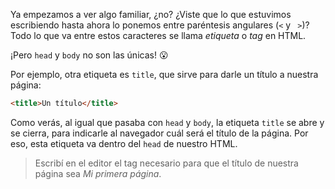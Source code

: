 Ya empezamos a ver algo familiar, ¿no? ¿Viste que lo que estuvimos escribiendo hasta ahora lo ponemos entre paréntesis angulares (`<` y ` >`)? Todo lo que va entre estos caracteres se llama _etiqueta_ o _tag_ en HTML. 

¡Pero `head` y `body` no son las únicas! :open_mouth:

Por ejemplo, otra etiqueta es `title`, que sirve para darle un título a nuestra página: 

```html
<title>Un título</title>
```

Como verás, al igual que pasaba con `head` y `body`, la etiqueta `title` se abre y se cierra, para indicarle al navegador cuál será el título de la página. Por eso, esta etiqueta va dentro del `head` de nuestro HTML.

> Escribí en el editor el tag necesario para que el título de nuestra página sea _Mi primera página_.